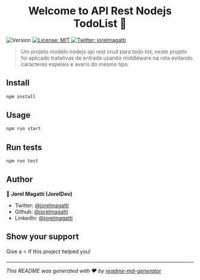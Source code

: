 <h1 align="center">Welcome to API Rest Nodejs TodoList 👋</h1>
<p>
  <img alt="Version" src="https://img.shields.io/badge/version-1.0.0-blue.svg?cacheSeconds=2592000" />
  <a href="#" target="_blank">
    <img alt="License: MIT" src="https://img.shields.io/badge/License-MIT-yellow.svg" />
  </a>
  <a href="https://twitter.com/jorelmagatti" target="_blank">
    <img alt="Twitter: jorelmagatti" src="https://img.shields.io/twitter/follow/jorelmagatti.svg?style=social" />
  </a>
</p>

> Um projeto modelo nodejs api rest crud para todo list, neste projeto foi aplicado tratativas de entrada usando middleware na rota evitando caracteres espeiais e avaris do mesmo tipo.

## Install

```sh
npm install
```

## Usage

```sh
npm run start
```

## Run tests

```sh
npm run test
```

## Author

👤 **Jorel Magatti (JorelDev)**

* Twitter: [@jorelmagatti](https://twitter.com/jorelmagatti)
* Github: [@jorelmagatti](https://github.com/jorelmagatti)
* LinkedIn: [@jorelmagatti](https://linkedin.com/in/jorelmagatti)

## Show your support

Give a ⭐️ if this project helped you!

***
_This README was generated with ❤️ by [readme-md-generator](https://github.com/kefranabg/readme-md-generator)_